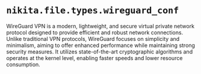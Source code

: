 
# `nikita.file.types.wireguard_conf`

WireGuard VPN is a modern, lightweight, and secure virtual private network
protocol designed to provide efficient and robust network connections. Unlike
traditional VPN protocols, WireGuard focuses on simplicity and minimalism,
aiming to offer enhanced performance while maintaining strong security measures.
It utilizes state-of-the-art cryptographic algorithms and operates at the kernel
level, enabling faster speeds and lower resource consumption. 
